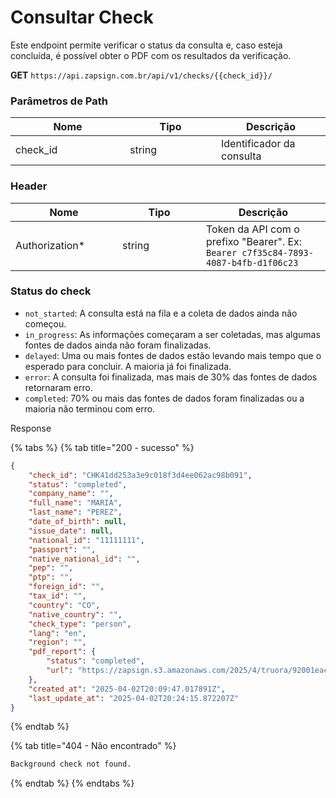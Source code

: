 # Consultar Check

Este endpoint permite verificar o status da consulta e, caso esteja concluída, é possível obter o PDF com os resultados da verificação.

**GET** `https://api.zapsign.com.br/api/v1/checks/{{check_id}}/`&#x20;

### **Parâmetros de Path**

<table><thead><tr><th width="167">Nome</th><th width="130">Tipo</th><th>Descrição</th></tr></thead><tbody><tr><td>check_id</td><td>string</td><td>Identificador da consulta</td></tr></tbody></table>

### **Header**

<table><thead><tr><th width="155">Nome</th><th width="118">Tipo</th><th>Descrição</th></tr></thead><tbody><tr><td>Authorization*</td><td>string</td><td>Token da API com o prefixo "Bearer". Ex: <code>Bearer c7f35c84-7893-4087-b4fb-d1f06c23</code></td></tr></tbody></table>

### **Status do check**

* `not_started`: A consulta está na fila e a coleta de dados ainda não começou.
* `in_progress`: As informações começaram a ser coletadas, mas algumas fontes de dados ainda não foram finalizadas.
* `delayed`: Uma ou mais fontes de dados estão levando mais tempo que o esperado para concluir. A maioria já foi finalizada.
* `error`: A consulta foi finalizada, mas mais de 30% das fontes de dados retornaram erro.
* `completed`: 70% ou mais das fontes de dados foram finalizadas ou a maioria não terminou com erro.

Response

{% tabs %}
{% tab title="200 - sucesso" %}
```json
{
    "check_id": "CHK41dd253a3e9c018f3d4ee062ac98b091",
    "status": "completed",
    "company_name": "",
    "full_name": "MARIA",
    "last_name": "PEREZ",
    "date_of_birth": null,
    "issue_date": null,
    "national_id": "11111111",
    "passport": "",
    "native_national_id": "",
    "pep": "",
    "ptp": "",
    "foreign_id": "",
    "tax_id": "",
    "country": "CO",
    "native_country": "",
    "check_type": "person",
    "lang": "en",
    "region": "",
    "pdf_report": {
        "status": "completed",
        "url": "https://zapsign.s3.amazonaws.com/2025/4/truora/92001eac-2d94-4115-95d9-ef205693a7d0.pdf?AWSAccessKeyId=AKIASSSZJ7JCTI2ZRGWX&Signature=VddqJfz0B64a9VcWeeewDp8Gca4%3D&Expires=1743787456"
    },
    "created_at": "2025-04-02T20:09:47.017891Z",
    "last_update_at": "2025-04-02T20:24:15.872207Z"
}
```
{% endtab %}

{% tab title="404 - Não encontrado" %}
```html
Background check not found.
```
{% endtab %}
{% endtabs %}

